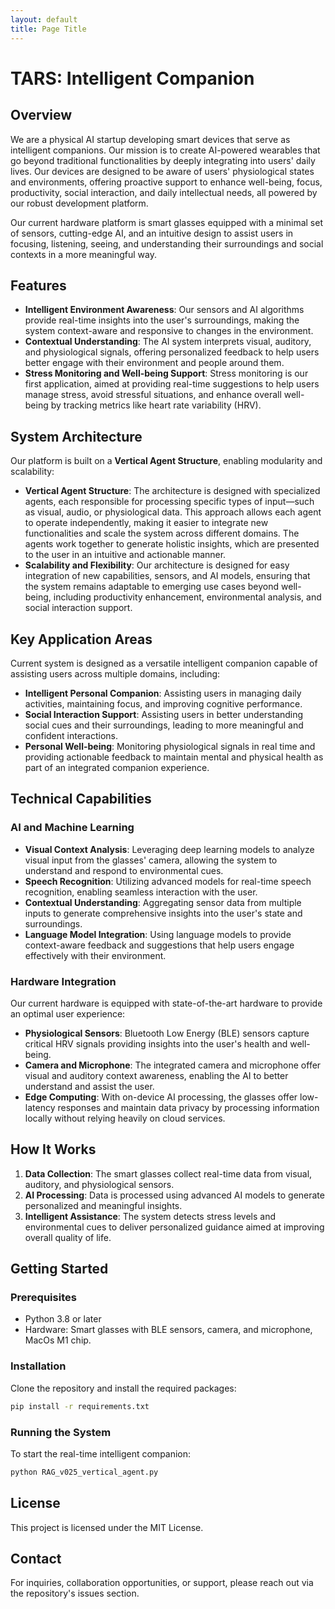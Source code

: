 ```yaml
---
layout: default
title: Page Title
---
```


# TARS: Intelligent Companion

## Overview

We are a physical AI startup developing smart devices that serve as intelligent companions. Our mission is to create AI-powered wearables that go beyond traditional functionalities by deeply integrating into users' daily lives. Our devices are designed to be aware of users' physiological states and environments, offering proactive support to enhance well-being, focus, productivity, social interaction, and daily intellectual needs, all powered by our robust development platform.

Our current hardware platform is smart glasses equipped with a minimal set of sensors, cutting-edge AI, and an intuitive design to assist users in focusing, listening, seeing, and understanding their surroundings and social contexts in a more meaningful way.

## Features

- **Intelligent Environment Awareness**: Our sensors and AI algorithms provide real-time insights into the user's surroundings, making the system context-aware and responsive to changes in the environment.
- **Contextual Understanding**: The AI system interprets visual, auditory, and physiological signals, offering personalized feedback to help users better engage with their environment and people around them.
- **Stress Monitoring and Well-being Support**: Stress monitoring is our first application, aimed at providing real-time suggestions to help users manage stress, avoid stressful situations, and enhance overall well-being by tracking metrics like heart rate variability (HRV).

## System Architecture

Our platform is built on a **Vertical Agent Structure**, enabling modularity and scalability:

- **Vertical Agent Structure**: The architecture is designed with specialized agents, each responsible for processing specific types of input—such as visual, audio, or physiological data. This approach allows each agent to operate independently, making it easier to integrate new functionalities and scale the system across different domains. The agents work together to generate holistic insights, which are presented to the user in an intuitive and actionable manner.
- **Scalability and Flexibility**: Our architecture is designed for easy integration of new capabilities, sensors, and AI models, ensuring that the system remains adaptable to emerging use cases beyond well-being, including productivity enhancement, environmental analysis, and social interaction support.

## Key Application Areas

Current system is designed as a versatile intelligent companion capable of assisting users across multiple domains, including:

- **Intelligent Personal Companion**: Assisting users in managing daily activities, maintaining focus, and improving cognitive performance.
- **Social Interaction Support**: Assisting users in better understanding social cues and their surroundings, leading to more meaningful and confident interactions.
- **Personal Well-being**: Monitoring physiological signals in real time and providing actionable feedback to maintain mental and physical health as part of an integrated companion experience.

## Technical Capabilities

### AI and Machine Learning

- **Visual Context Analysis**: Leveraging deep learning models to analyze visual input from the glasses' camera, allowing the system to understand and respond to environmental cues.
- **Speech Recognition**: Utilizing advanced models for real-time speech recognition, enabling seamless interaction with the user.
- **Contextual Understanding**: Aggregating sensor data from multiple inputs to generate comprehensive insights into the user's state and surroundings.
- **Language Model Integration**: Using language models to provide context-aware feedback and suggestions that help users engage effectively with their environment.

### Hardware Integration

Our current hardware is equipped with state-of-the-art hardware to provide an optimal user experience:

- **Physiological Sensors**: Bluetooth Low Energy (BLE) sensors capture critical HRV signals providing insights into the user's health and well-being.
- **Camera and Microphone**: The integrated camera and microphone offer visual and auditory context awareness, enabling the AI to better understand and assist the user.
- **Edge Computing**: With on-device AI processing, the glasses offer low-latency responses and maintain data privacy by processing information locally without relying heavily on cloud services.

## How It Works

1. **Data Collection**: The smart glasses collect real-time data from visual, auditory, and physiological sensors.
2. **AI Processing**: Data is processed using advanced AI models to generate personalized and meaningful insights.
3. **Intelligent Assistance**: The system detects stress levels and environmental cues to deliver personalized guidance aimed at improving overall quality of life.

## Getting Started

### Prerequisites

- Python 3.8 or later
- Hardware: Smart glasses with BLE sensors, camera, and microphone, MacOs M1 chip. 

### Installation

Clone the repository and install the required packages:

```bash
pip install -r requirements.txt
```

### Running the System

To start the real-time intelligent companion:

```bash
python RAG_v025_vertical_agent.py
```

## License

This project is licensed under the MIT License.

## Contact

For inquiries, collaboration opportunities, or support, please reach out via the repository's issues section. 
